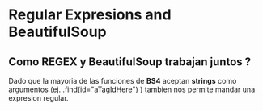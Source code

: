 # Regular Expresions and BeautifulSoup

## Como REGEX y BeautifulSoup trabajan juntos ?

Dado que la mayoria de las funciones de **BS4** aceptan **strings** como argumentos (ej. .find(id="aTagIdHere") ) tambien nos permite mandar una expresion regular.


